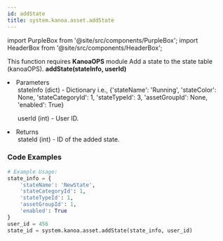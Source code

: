 ```yaml
---
id: addState
title: system.kanoa.asset.addState
---
```


import PurpleBox from '@site/src/components/PurpleBox';
import HeaderBox from '@site/src/components/HeaderBox';

<PurpleBox>This function requires <b>KanoaOPS</b> module</PurpleBox>
<HeaderBox header="Description">Add a state to the state table (kanoaOPS).</HeaderBox>
<HeaderBox header="Syntax">
    <b>addState(stateInfo, userId)</b>
    <li> Parameters <br />
        <ul>stateInfo (dict) - Dictionary i.e., &#123;'stateName': 'Running', 'stateColor': None, 'stateCategoryId': 1, 'stateTypeId': 3, 'assetGroupId': None, 'enabled': True}</ul>
        <ul>userId (int) - User ID.</ul>
    </li>
    <li> Returns <br />
        <ul>stateId (int) - ID of the added state.</ul>
    </li>
</HeaderBox>

### Code Examples

```python
# Example Usage:
state_info = {
    'stateName': 'NewState',
    'stateCategoryId': 1,
    'stateTypeId': 1,
    'assetGroupId': 1,
    'enabled': True
}
user_id = 456
state_id = system.kanoa.asset.addState(state_info, user_id)

